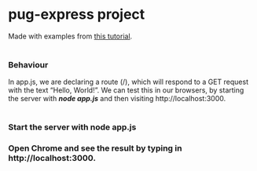# pug-express project
Made with examples from [this tutorial](https://www.sitepoint.com/a-beginners-guide-to-pug/#:~:text=Pug%20is%20a%20template%20engine,from%20a%20database%20or%20API.).
<br/><br/>

### **Behaviour**
In app.js, we are declaring a route (/), which will respond to a GET request with the text “Hello, World!”. We can test this in our browsers, by starting the server with ***node app.js*** and then visiting http://localhost:3000.
<br/><br/>
### Start the server with **node app.js**
### Open Chrome and see the result by typing in http://localhost:3000.